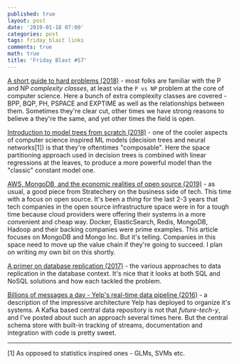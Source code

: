 ```yaml
---
published: true
layout: post
date: '2019-01-18 07:00'
categories: post
tags: friday_blast links
comments: true
math: true
title: 'Friday Blast #57'
---
```

[A short guide to hard problems (2018)](https://www.quantamagazine.org/a-short-guide-to-hard-problems-20180716/) - most folks are familiar with the P and NP _complexity classes_, at least via the `P vs NP` problem at the core of computer science. Here a bunch of extra complexity classes are covered - BPP, BQP, PH, PSPACE and EXPTIME as well as the relationships between them. Sometimes they're clear cut, other times we have strong reasons to believe a they're the same, and yet other times the field is open.

[Introduction to model trees from scratch (2018)](https://towardsdatascience.com/introduction-to-model-trees-6e396259379a) - one of the cooler aspects of computer science inspired ML models (decision trees and neural networks[1]) is that they're oftentimes "composable". Here the space partitioning approach used in decision trees is combined with linear regressions at the leaves, to produce a more powerful model than the "classic" constant model one.

[AWS, MongoDB, and the economic realities of open source (2019)](https://stratechery.com/2019/aws-mongodb-and-the-economic-realities-of-open-source/) - as usual, a good piece from Stratechery on the business side of tech. This time with a focus on open source. It's been a _thing_ for the last 2-3 years that tech companies in the open source infrastructure space were in for a tough time because cloud providers were offering their systems in a more convenient and cheap way. Docker, ElasticSearch, Redis, MongoDB, Hadoop and their backing companies were prime examples. This article focuses on MongoDB and Mongo Inc. But it's telling. Companies in this space need to move up the value chain if they're going to succeed. I plan on writing my own bit on this shortly.

[A primer on database replication (2017)](https://www.brianstorti.com/replication/) - the various approaches to data replication in the database context. It's nice that it looks at both SQL and NoSQL solutions and how each tackled the problem.

[Billions of messages a day - Yelp's real-time data pipeline (2016)](https://engineeringblog.yelp.com/2016/07/billions-of-messages-a-day-yelps-real-time-data-pipeline.html) - a description of the impressive architecture Yelp has deployed to organize it's systems. A Kafka based central data repository is not that _future-tech-y_, and I've posted about such an approach several times here. But the central schema store with built-in tracking of streams, documentation and integration with code is pretty sweet.

---
[1] As opposed to statistics inspired ones - GLMs, SVMs etc.
